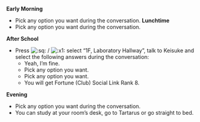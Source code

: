 **Early Morning**

- Pick any option you want during the conversation.
  **Lunchtime**
- Pick any option you want during the conversation.

**After School**

- Press ![:sq:](/assets/square.png) / ![:x1:](/assets/x1.png) select “1F, Laboratory Hallway”, talk to Keisuke and select the following answers during the conversation:
  - Yeah, I’m fine.
  - Pick any option you want.
  - Pick any option you want.
  - You will get Fortune (Club) Social Link Rank 8.

**Evening**

- Pick any option you want during the conversation.
- You can study at your room’s desk, go to Tartarus or go straight to bed.
